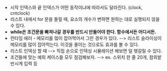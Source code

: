 * 시작 인덱스와 끝 인덱스가 어떤 동작이냐에 따라서도 달라진다. (clock, cntclock)
* 리스트 내에서 for 문을 돌릴 때, 요소의 개수가 변하면 원하는 대로 실행되지 않을 수 있다.
* <strong>while은 조건문을 빠져나갈 경우를 반드시 만들어야 한다. 함수에서든 어디서든.</strong>
* 런타임 에러 - 메모리를 많이 잡아먹어서 그런 경우가 있다.
  --> 리스트 슬라이싱이 메모리를 많이 잡아먹는다. 이것을 줄이는 것으로도 효과를 볼 수 있다.
* 리스트 인덱싱 할 때
  --> 직접 손으로 인덱싱 시뮬레이션 해보면 덜 헷갈릴 수 있다.
* 조건들에 맞는 예외 케이스들 모두 점검해보자.
  --> ex. 스위치 한 줄 20개, 참외밭 반시계 입력 등